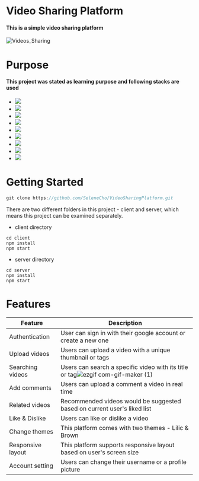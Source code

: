 # Video Sharing Platform

#### This is a simple video sharing platform
![Videos_Sharing](https://user-images.githubusercontent.com/84310302/212542938-87c3290d-78ac-4b20-a622-859e227f0c9f.png)


# Purpose
#### This project was stated as learning purpose and following stacks are used

   * <img src="https://img.shields.io/badge/React-61DAFB?style=flat-square&logo=react&logoColor=white"/>
   * <img src="https://img.shields.io/badge/TailwindCSS-06B6D4?style=flat-square&logo=tailwindcss&logoColor=white"/>
   * <img src="https://img.shields.io/badge/Redux-764ABC?style=flat-square&logo=redux&logoColor=white"/>
   * <img src="https://img.shields.io/badge/Firebase-FFCA28?style=flat-square&logo=firebase&logoColor=white"/>
   * <img src="https://img.shields.io/badge/MongoDB-47A248?style=flat-square&logo=mongodb&logoColor=white"/>
   * <img src="https://img.shields.io/badge/Express-000000?style=flat-square&logo=express&logoColor=white"/>
   * <img src="https://img.shields.io/badge/NodeJS-339933?style=flat-square&logo=node.js&logoColor=white"/>
   * <img src="https://img.shields.io/badge/Axios-5A29E4?style=flat-square&logo=axios&logoColor=white"/>
   * <img src="https://img.shields.io/badge/JSON Web Tokens-000000?style=flat-square&logo=jsonwebtokens&logoColor=white"/>
   
   
   
# Getting Started

 ```js
 git clone https://github.com/SeleneCho/VideoSharingPlatform.git

 ```
There are two different folders in this project - client and server, which means this project can be examined separately. 


 * client directory
 ```
 cd client
 npm install
 npm start
 ```

 * server directory
 ```
 cd server
 npm install
 npm start
 ```


 


# Features

 
 |Feature|Description|
|------|---|
|Authentication|User can sign in with their google account or create a new one|
|Upload videos|Users can upload a video with a unique thumbnail or tags|
|Searching videos|Users can search a specific video with its title or tag![ezgif com-gif-maker (1)](https://user-images.githubusercontent.com/84310302/211739674-6c97697a-1b60-4a24-8f31-a6b0f95642e8.gif)|
|Add comments|Users can upload a comment a video in real time|
|Related videos|Recommended videos would be suggested based on current user's liked list|
|Like & Dislike|Users can like or dislike a video|
|Change themes|This platform comes with two themes - Lilic & Brown|
|Responsive layout|This platform supports responsive layout based on user's screen size|
|Account setting|Users can change their username or a profile picture|
